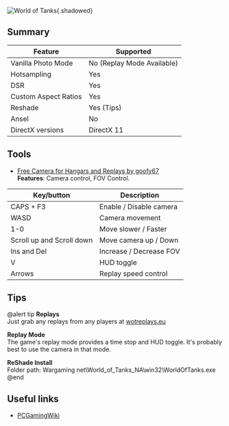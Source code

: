 ![World of Tanks](Images\WorldOfTanks.jpg "Shot by Skramp"){.shadowed}

## Summary

Feature | Supported
--|--
Vanilla Photo Mode | No (Replay Mode Available)
Hotsampling | Yes
DSR | Yes
Custom Aspect Ratios | Yes
Reshade | Yes (Tips)
Ansel | No
DirectX versions | DirectX 11

## Tools

* [Free Camera for Hangars and Replays by goofy67](https://wgmods.net/1495/)  
**Features**: Camera control, FOV Control.

Key/button | Description
--|--
CAPS + F3 | Enable / Disable camera
WASD |  Camera movement
1-0 | Move slower / Faster
Scroll up and Scroll down | Move camera up / Down
Ins and Del | Increase / Decrease FOV
V | HUD toggle
Arrows | Replay speed control

## Tips

@alert tip
**Replays**  
Just grab any replays from any players at [wotreplays.eu](http://wotreplays.eu/)

**Replay Mode**  
The game's replay mode provides a time stop and HUD toggle. It's probably best to use the camera in that mode.

**ReShade Install**  
Folder path: Wargaming net\World_of_Tanks_NA\win32\WorldOfTanks.exe
@end

## Useful links

* [PCGamingWiki](https://www.pcgamingwiki.com/wiki/World_of_Tanks)